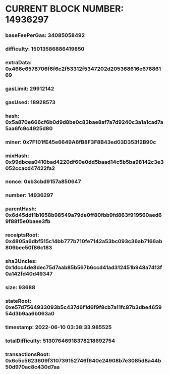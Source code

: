 # CURRENT BLOCK NUMBER: 14936297

### baseFeePerGas: 34085058492
### difficulty: 15013586886419850
### extraData: 0x466c6578706f6f6c2f53312f5347202d205368616e67686169
### gasLimit: 29912142
### gasUsed: 18928573
### hash: 0x5a870e666cf6b0d9d8be0c83bae8af7a7d9240c3a1a1cad7a5aa6fc9c4925d80
### miner: 0x7F101fE45e6649A6fB8F3F8B43ed03D353f2B90c
### mixHash: 0x99dbcea0410bad4220df60e0dd5baad14c5b5ba98142c3e3052ccacd47422fa2
### nonce: 0xb3cbd9157a850647
### number: 14936297
### parentHash: 0x6d45ddf1b1658b98549a79de0ff80fbb9fd863f919560aed69f88f5e0baee3fb
### receiptsRoot: 0x4805a6dbf515c14bb777b710fe7142a53bc093c36ab7166ab806bee50f86c183
### sha3Uncles: 0x1dcc4de8dec75d7aab85b567b6ccd41ad312451b948a7413f0a142fd40d49347
### size: 93688
### stateRoot: 0xe57d7564933093b5c437d6f1d6f9f8cb7a11fc87b3dbe465954d3b9aa6b063a0
### timestamp: 2022-06-10 03:38:33.985525
### totalDifficulty: 51307646918378218692754
### transactionsRoot: 0x6c5c5623609f310739152746f640e24908b7e3085d8a44b50d970ac8c430d7aa
